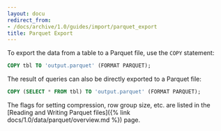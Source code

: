 ```yaml
---
layout: docu
redirect_from:
- /docs/archive/1.0/guides/import/parquet_export
title: Parquet Export
---
```


To export the data from a table to a Parquet file, use the `COPY` statement:

```sql
COPY tbl TO 'output.parquet' (FORMAT PARQUET);
```

The result of queries can also be directly exported to a Parquet file:

```sql
COPY (SELECT * FROM tbl) TO 'output.parquet' (FORMAT PARQUET);
```

The flags for setting compression, row group size, etc. are listed in the [Reading and Writing Parquet files]({% link docs/1.0/data/parquet/overview.md %}) page.